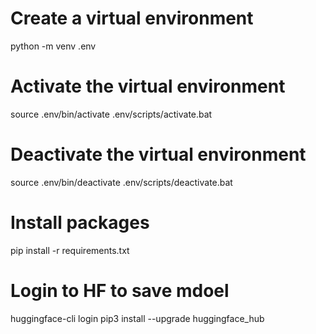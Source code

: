 # Create a virtual environment
python -m venv .env

# Activate the virtual environment
source .env/bin/activate
.env/scripts/activate.bat

# Deactivate the virtual environment
source .env/bin/deactivate
.env/scripts/deactivate.bat

# Install packages
pip install -r requirements.txt 

# Login to HF to save mdoel
huggingface-cli login
pip3 install --upgrade huggingface_hub